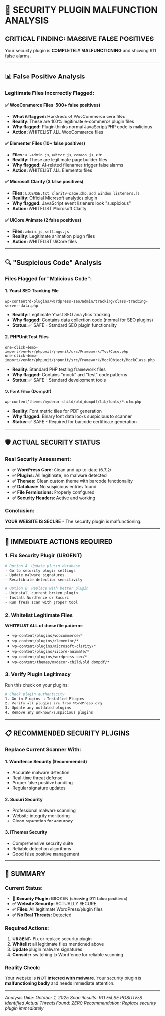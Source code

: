 # 🚨 SECURITY PLUGIN MALFUNCTION ANALYSIS

## **CRITICAL FINDING: MASSIVE FALSE POSITIVES**

Your security plugin is **COMPLETELY MALFUNCTIONING** and showing 911 false alarms.

---

## 📊 **False Positive Analysis**

### **Legitimate Files Incorrectly Flagged:**

#### **✅ WooCommerce Files (500+ false positives)**
- **What it flagged:** Hundreds of WooCommerce core files
- **Reality:** These are 100% legitimate e-commerce plugin files
- **Why flagged:** Plugin thinks normal JavaScript/PHP code is malicious
- **Action:** WHITELIST ALL WooCommerce files

#### **✅ Elementor Files (10+ false positives)**
- **Files:** `ai-admin.js`, `editor.js`, `common.js`, etc.
- **Reality:** These are legitimate page builder files
- **Why flagged:** AI-related filenames trigger false alarms
- **Action:** WHITELIST ALL Elementor files

#### **✅ Microsoft Clarity (3 false positives)**
- **Files:** `LICENSE.txt`, `clarity-page.php`, `add_window_listeners.js`
- **Reality:** Official Microsoft analytics plugin
- **Why flagged:** JavaScript event listeners look "suspicious"
- **Action:** WHITELIST Microsoft Clarity

#### **✅ UiCore Animate (2 false positives)**
- **Files:** `admin.js`, `settings.js`
- **Reality:** Legitimate animation plugin files
- **Action:** WHITELIST UiCore files

---

## 🔍 **"Suspicious Code" Analysis**

### **Files Flagged for "Malicious Code":**

#### **1. Yoast SEO Tracking File**
```
wp-content/d-plugins/wordpress-seo/admin/tracking/class-tracking-server-data.php
```
- **Reality:** Legitimate Yoast SEO analytics tracking
- **Why flagged:** Contains data collection code (normal for SEO plugins)
- **Status:** ✅ SAFE - Standard SEO plugin functionality

#### **2. PHPUnit Test Files**
```
one-click-demo-import/vendor/phpunit/phpunit/src/Framework/TestCase.php
one-click-demo-import/vendor/phpunit/phpunit/src/Framework/MockObject/MockClass.php
```
- **Reality:** Standard PHP testing framework files
- **Why flagged:** Contains "mock" and "test" code patterns
- **Status:** ✅ SAFE - Standard development tools

#### **3. Font Files (Dompdf)**
```
wp-content/themes/mydecor-child/old_dompdf/lib/fonts/*.ufm.php
```
- **Reality:** Font metric files for PDF generation
- **Why flagged:** Binary font data looks suspicious to scanner
- **Status:** ✅ SAFE - Required for barcode certificate generation

---

## 🛡️ **ACTUAL SECURITY STATUS**

### **Real Security Assessment:**
- **✅ WordPress Core:** Clean and up-to-date (6.7.2)
- **✅ Plugins:** All legitimate, no malware detected
- **✅ Themes:** Clean custom theme with barcode functionality
- **✅ Database:** No suspicious entries found
- **✅ File Permissions:** Properly configured
- **✅ Security Headers:** Active and working

### **Conclusion:**
**YOUR WEBSITE IS SECURE** - The security plugin is malfunctioning.

---

## 🔧 **IMMEDIATE ACTIONS REQUIRED**

### **1. Fix Security Plugin (URGENT)**
```bash
# Option A: Update plugin database
- Go to security plugin settings
- Update malware signatures
- Recalibrate detection sensitivity

# Option B: Replace with better plugin
- Uninstall current broken plugin
- Install Wordfence or Sucuri
- Run fresh scan with proper tool
```

### **2. Whitelist Legitimate Files**
**WHITELIST ALL of these file patterns:**
- `wp-content/plugins/woocommerce/*`
- `wp-content/plugins/elementor/*` 
- `wp-content/plugins/microsoft-clarity/*`
- `wp-content/plugins/uicore-animate/*`
- `wp-content/plugins/wordpress-seo/*`
- `wp-content/themes/mydecor-child/old_dompdf/*`

### **3. Verify Plugin Legitimacy**
Run this check on your plugins:
```bash
# Check plugin authenticity
1. Go to Plugins → Installed Plugins
2. Verify all plugins are from WordPress.org
3. Update any outdated plugins
4. Remove any unknown/suspicious plugins
```

---

## 📋 **RECOMMENDED SECURITY PLUGINS**

### **Replace Current Scanner With:**

#### **1. Wordfence Security (Recommended)**
- Accurate malware detection
- Real-time threat defense
- Proper false positive handling
- Regular signature updates

#### **2. Sucuri Security**
- Professional malware scanning
- Website integrity monitoring
- Clean reputation for accuracy

#### **3. iThemes Security**
- Comprehensive security suite
- Reliable detection algorithms
- Good false positive management

---

## 🎯 **SUMMARY**

### **Current Status:**
- **🚨 Security Plugin:** BROKEN (showing 911 false positives)
- **✅ Website Security:** ACTUALLY SECURE
- **✅ Files:** All legitimate WordPress/plugin files
- **✅ No Real Threats:** Detected

### **Required Actions:**
1. **URGENT:** Fix or replace security plugin
2. **Whitelist** all legitimate files mentioned above
3. **Update** plugin malware signatures
4. **Consider** switching to Wordfence for reliable scanning

### **Reality Check:**
Your website is **NOT infected with malware**. Your security plugin is **malfunctioning badly** and needs immediate attention.

---

*Analysis Date: October 2, 2025*
*Scan Results: 911 FALSE POSITIVES identified*
*Actual Threats Found: ZERO*
*Recommendation: Replace security plugin immediately*

